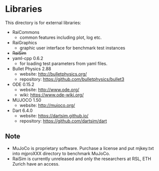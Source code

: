 # Libraries

This directory is for external libraries: 

- RaiCommons 
	- common features including plot, log etc.
- RaiGraphics
	- graphic user interface for benchmark test instances
- ~~RaiSim~~ 
- yaml-cpp 0.6.2
	- for loading test parameters from yaml files. 
- Bullet Physics 2.88
	- website: http://bulletphysics.org/
    - repository: https://github.com/bulletphysics/bullet3
- ODE 0.15.2
	- website: http://www.ode.org/
    - wiki: https://www.ode-wiki.org/
- MUJOCO 1.50
	- website: http://mujoco.org/
- Dart 6.4.0
	- website: https://dartsim.github.io/
	- repository: https://github.com/dartsim/dart

## Note  

- MuJoCo is proprietary software. Purchase a license and put mjkey.txt into mjproXXX directory to benchmark MuJoCo.
- RaiSim is currently unreleased and only the researchers at RSL, ETH Zurich have an access. 
